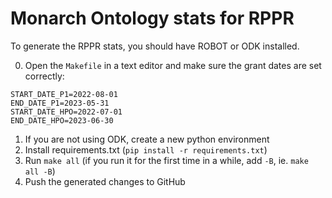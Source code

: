 # Monarch Ontology stats for RPPR

To generate the RPPR stats, you should have ROBOT or ODK installed.

0. Open the `Makefile` in a text editor and make sure the grant dates are set correctly:
```
START_DATE_P1=2022-08-01
END_DATE_P1=2023-05-31
START_DATE_HPO=2022-07-01
END_DATE_HPO=2023-06-30
```
1. If you are not using ODK, create a new python environment
2. Install requirements.txt (`pip install -r requirements.txt`)
3. Run `make all` (if you run it for the first time in a while, add `-B`, ie. `make all -B`)
4. Push the generated changes to GitHub

